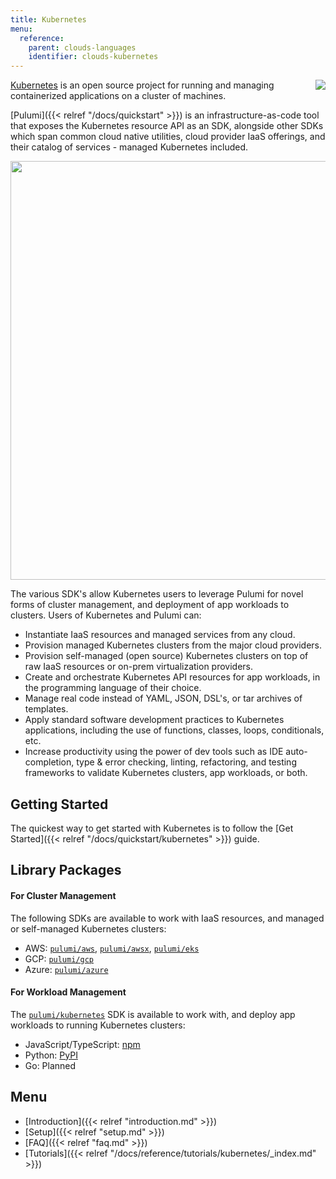 ```yaml
---
title: Kubernetes
menu:
  reference:
    parent: clouds-languages
    identifier: clouds-kubernetes
---
```


<img src="/images/docs/quickstart/k8s-purple.png" align="right">

[Kubernetes][k8s] is an open source project for running and managing containerized applications
on a cluster of machines.

[Pulumi]({{< relref "/docs/quickstart" >}}) is an infrastructure-as-code tool that exposes the Kubernetes resource API as an
SDK, alongside other SDKs which span common cloud native utilities, cloud
provider IaaS offerings, and their catalog of services - managed Kubernetes included.

<center><img src="/images/docs/quickstart/kubernetes/cake.svg" width="670"></center>

The various SDK's allow Kubernetes users to leverage Pulumi for novel forms of cluster
management, and deployment of app workloads to clusters. Users of
Kubernetes and Pulumi can:

-  Instantiate IaaS resources and managed services from any cloud.
-  Provision managed Kubernetes clusters from the major cloud providers.
-  Provision self-managed (open source) Kubernetes clusters on top of raw IaaS resources or on-prem virtualization providers.
-  Create and orchestrate Kubernetes API resources for app workloads, in the programming language of their choice.
-  Manage real code instead of YAML, JSON, DSL's, or tar archives of templates.
-  Apply standard software development practices to Kubernetes applications, including the use of functions, classes, loops, conditionals, etc.
-  Increase productivity using the power of dev tools such as IDE auto-completion, type &
   error checking, linting, refactoring, and testing frameworks to validate Kubernetes clusters, app workloads, or both.

## Getting Started

The quickest way to get started with Kubernetes is to follow the [Get Started]({{< relref "/docs/quickstart/kubernetes" >}}) guide.

## Library Packages

#### For Cluster Management

The following SDKs are available to work with IaaS resources, and managed or self-managed Kubernetes clusters:

-   AWS: [`pulumi/aws`](https://github.com/pulumi/aws), [`pulumi/awsx`](https://github.com/pulumi/pulumi-awsx), [`pulumi/eks`](https://github.com/pulumi/eks)
-   GCP: [`pulumi/gcp`](https://github.com/pulumi/gcp)
-   Azure: [`pulumi/azure`](https://github.com/pulumi/pulumi-azure)

#### For Workload Management

The [`pulumi/kubernetes`](https://github.com/pulumi/pulumi-kubernetes) SDK is available to work with, and deploy app workloads to running Kubernetes clusters:

-   JavaScript/TypeScript: [npm](https://www.npmjs.com/package/@pulumi/kubernetes)
-   Python: [PyPI](https://pypi.org/project/pulumi-kubernetes/)
-   Go: Planned

## Menu

- [Introduction]({{< relref "introduction.md" >}})
- [Setup]({{< relref "setup.md" >}})
- [FAQ]({{< relref "faq.md" >}})
- [Tutorials]({{< relref "/docs/reference/tutorials/kubernetes/_index.md" >}})

[k8s]: https://kubernetes.io

